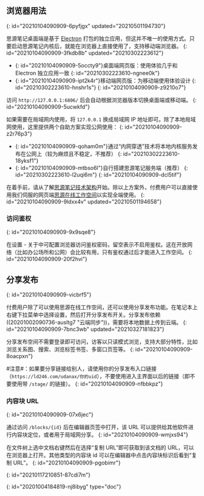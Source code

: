 ## 浏览器用法
{: id="20210104090909-6pyfjgx" updated="20210501194730"}

思源笔记桌面端是基于 [Electron](https://www.electronjs.org) 打包的独立应用，但这并不唯一的使用方式。只要启动思源笔记内核后，就能在浏览器上直接使用了，支持移动端浏览器。
{: id="20210104090909-3fkdb8b" updated="20210302223612"}

* {: id="20210104090909-5occty9"}桌面端网页版：使用体验几乎和 Electron 独立应用一致
  {: id="20210302223610-ngnee0k"}
* {: id="20210104090909-ipt2k4r"}移动端网页版：为移动端使用体验设计
  {: id="20210302223610-hnshr1s"}
{: id="20210104090909-z9210o7"}

访问 `http://127.0.0.1:6806/` 后会自动根据浏览器版本切换桌面端或移动端。
{: id="20210104090909-5ucwkfd"}

如果需要在局域网内使用，将 `127.0.0.1` 换成局域网 IP 地址即可。除了本地局域网使用，这里提供两个自助方案实现公网使用：
{: id="20210104090909-z2r76p3"}

* {: id="20210104090909-qoham0m"}通过“内网穿透”技术将本地内核服务发布在公网上（较为麻烦且不稳定，不推荐）
  {: id="20210302223610-18yksf1"}
* {: id="20210104090909-mtbso6l"}自行搭建思源笔记服务端（推荐）
  {: id="20210302223610-l2uqi6m"}
{: id="20210104090909-dcl5tif"}

在着手前，请从了解[思源笔记技术架构](https://ld246.com/article/1619868273581#%E6%8A%80%E6%9C%AF%E6%9E%B6%E6%9E%84)开始。除以上方案外，付费用户可以直接使用我们伺服的网页端[思源在线工作空间](https://ld246.com/xanadu/)以实现全端使用。
{: id="20210104090909-9ldxx4v" updated="20210501194658"}

### 访问鉴权
{: id="20210104090909-9x9sqe8"}

在设置 - 关于中可配置浏览器访问鉴权密码，留空表示不启用鉴权。这在开放网络（比如办公场所和公网）会比较有用，只有鉴权通过后才能进入工作空间。
{: id="20210104090909-20f2hvi"}

## 分享发布
{: id="20210104090909-vicbrf5"}

付费用户除了可以使用思源在线工作空间，还可以使用分享发布功能。在笔记本上右键下拉菜单中选择设置，然后打开分享发布开关。分享发布依赖((20201002090736-ausltg7 "云端同步"))，需要将本地数据上传到云端。
{: id="20210104090909-7bnc3wb" updated="20210327181823"}

分享发布空间不需要登录即可访问，访客以只读模式浏览，支持大部分特性，比如浏览关系图、搜索、浏览标签书签、多窗口页签等。
{: id="20210104090909-8oacpxn"}

#注意#：如果要分享链接给别人，请使用你的分享发布入口链接（`https://ld246.com/udanax/你的uid`），不要使用进入主界面以后的链接（即不要使用带 `/stage/` 的链接）。
{: id="20210104090909-nfbbkpz"}

### 内容块 URL
{: id="20210104090909-07x6jec"}

通过访问 `/blocks/{id}` 后在编辑器页签中打开，该 URL 可以提供给其他软件进行内容块定位，或者用于局域网分享。
{: id="20210104090909-wmjxs94"}

在文件树上选中文档右键然后在选择“复制 URL”即可获取到该文档的 URL，可以在浏览器上打开。其他类型的内容块 id 可以在编辑器中点击内容块标识后看到“复制 URL”。
{: id="20210104090909-pgobimr"}

{: id="20210117210851-87cdi7m"}


{: id="20201004184819-nj8ibyg" type="doc"}
